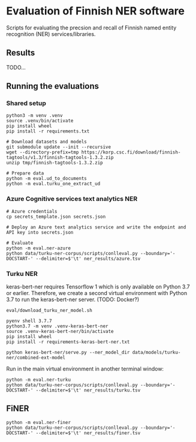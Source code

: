 # Evaluation of Finnish NER software

Scripts for evaluating the precsion and recall of Finnish named entity
recognition (NER) services/libraries.

## Results

TODO...

## Running the evaluations

### Shared setup

```
python3 -m venv .venv
source .venv/bin/activate
pip install wheel
pip install -r requirements.txt

# Download datasets and models
git submodule update --init --recursive
wget --directory-prefix=tmp https://korp.csc.fi/download/finnish-tagtools/v1.3/finnish-tagtools-1.3.2.zip
unzip tmp/finnish-tagtools-1.3.2.zip

# Prepare data
python -m eval.ud_to_documents
python -m eval.turku_one_extract_ud
```

### Azure Cognitive services text analytics NER

```
# Azure credentials
cp secrets_template.json secrets.json

# Deploy an Azure text analytics service and write the endpoint and API key into secrets.json

# Evaluate
python -m eval.ner-azure
python data/turku-ner-corpus/scripts/conlleval.py --boundary='-DOCSTART-' --delimiter=$'\t' ner_results/azure.tsv
```

### Turku NER

keras-bert-ner requires Tensorflow 1 which is only available on Python
3.7 or earlier. Therefore, we create a second virtual environment with
Python 3.7 to run the keras-bert-ner server. (TODO: Docker?)

```
eval/download_turku_ner_model.sh

pyenv shell 3.7.7
python3.7 -m venv .venv-keras-bert-ner
source .venv-keras-bert-ner/bin/activate
pip install wheel
pip install -r requirements-keras-bert-ner.txt

python keras-bert-ner/serve.py --ner_model_dir data/models/turku-ner/combined-ext-model
```

Run in the main virtual environment in another terminal window:

```
python -m eval.ner-turku
python data/turku-ner-corpus/scripts/conlleval.py --boundary='-DOCSTART-' --delimiter=$'\t' ner_results/turku.tsv
```

## FiNER

```
python -m eval.ner-finer
python data/turku-ner-corpus/scripts/conlleval.py --boundary='-DOCSTART-' --delimiter=$'\t' ner_results/finer.tsv
```
